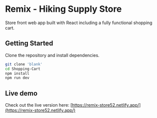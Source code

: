 
# Remix - Hiking Supply Store 

Store front web app built with React including a fully functional 
shopping cart.

## Getting Started

Clone the repository and install dependencies.

```bash
git clone 'blank'
cd Shopping-Cart
npm install
npm run dev
```

## Live demo

Check out the live version here: [https://remix-store52.netlify.app/](https://remix-store52.netlify.app/)

